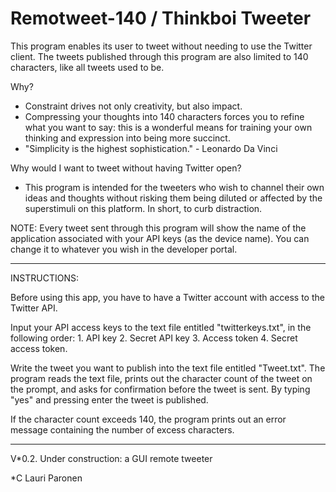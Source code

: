 # Remotweet-140 / Thinkboi Tweeter

This program enables its user to tweet without needing to use the Twitter client.
The tweets published through this program are also limited to 140 characters, like all tweets used to be.

Why? 
- Constraint drives not only creativity, but also impact. 
- Compressing your thoughts into 140 characters forces you to refine what you want to say:
  this is a wonderful means for training your own thinking and expression into being more succinct.
- "Simplicity is the highest sophistication." - Leonardo Da Vinci

Why would I want to tweet without having Twitter open?
- This program is intended for the tweeters who wish to channel their own ideas and thoughts without risking them being
  diluted or affected by the superstimuli on this platform. In short, to curb distraction.

NOTE: Every tweet sent through this program will show the name of the application associated with your API keys (as the device name). 
You can change it to whatever you wish in the developer portal.

******************************************************************************

INSTRUCTIONS:

Before using this app, you have to have a Twitter account with access to the Twitter API.

Input your API access keys to the text file entitled "twitterkeys.txt", in the following order:
	1. API key
	2. Secret API key
	3. Access token
	4. Secret access token.

Write the tweet you want to publish into the text file entitled "Tweet.txt".
The program reads the text file, prints out the character count of the tweet on the prompt, and asks for confirmation before the tweet is sent. 
By typing "yes" and pressing enter the tweet is published.
 
If the character count exceeds 140, the program prints out an error message
containing the number of excess characters.

******************************************************************************

V*0.2.
Under construction: a GUI remote tweeter

*C Lauri Paronen
